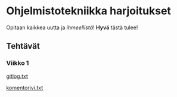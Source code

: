# Ohjelmistotekniikka harjoitukset

Opitaan kaikkea uutta ja _ihmeellistä_!
__Hyvä__ tästä tulee!

## Tehtävät
### Viikko 1

[gitlog.txt](https://github.com/tjvalkonen/ot-harjoitustyo/blob/master/laskarit/viikko1/gitlog.txt)

[komentorivi.txt](https://github.com/tjvalkonen/ot-harjoitustyo/blob/master/laskarit/viikko1/komentorivi.txt)
